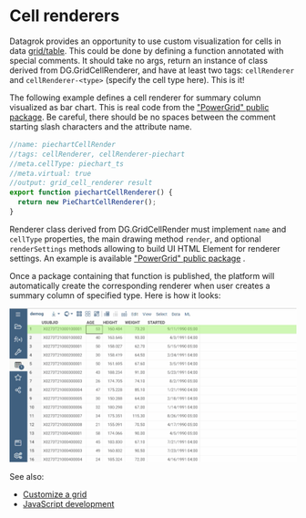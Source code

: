 <!-- TITLE: Develop custom cell renderers -->

# Cell renderers

Datagrok provides an opportunity to use custom visualization for cells in data
[grid/table](../../visualize/viewers/grid.md). This could be done by defining a function annotated with special
comments. It should take no args, return an instance of class derived from DG.GridCellRenderer, and have at least
two tags: `cellRenderer` and `cellRenderer-<type>` (specify the cell type here). This is it!

The following example defines a cell renderer for summary column visualized as bar chart. This is real code from the
["PowerGrid" public package](https://github.com/datagrok-ai/public/blob/master/packages/PowerGrid/src/package.ts).
Be careful, there should be no spaces between the comment starting slash characters and the attribute name.

```typescript
//name: piechartCellRender
//tags: cellRenderer, cellRenderer-piechart
//meta.cellType: piechart_ts
//meta.virtual: true
//output: grid_cell_renderer result
export function piechartCellRenderer() {
  return new PieChartCellRenderer();
}
```

Renderer class derived from DG.GridCellRender must implement `name` and `cellType` properties, the main drawing
method `render`, and optional `renderSettings` methods allowing to build UI HTML Element for renderer settings.
An example is
available ["PowerGrid" public package](https://github.com/datagrok-ai/public/blob/master/packages/PowerGrid/src/sparklines/piechart.ts)
.

Once a package containing that function is published, the platform will automatically create the corresponding
renderer when user creates a summary column of specified type. Here is how it looks:

![custom-cell-renderers-add-summary-column](./custom-cell-renderers-add-summary-column.gif)

See also:

* [Customize a grid](./customize-grid.md)
* [JavaScript development](../develop.md)
